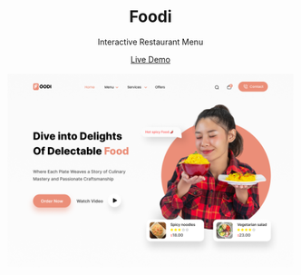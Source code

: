 <h1 align="center">Foodi</h1>
<p align="center">Interactive Restaurant Menu</p>
<div align="center"><a href="https://foodi-menu.netlify.app/"> Live Demo </a></div>
<br>
<img src="./resources/cover.png">
